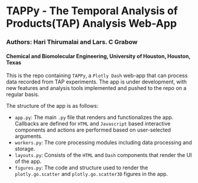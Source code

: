 # TAPPy - The Temporal Analysis of Products(TAP) Analysis Web-App

### Authors: Hari Thirumalai and Lars. C Grabow
#### Chemical and Biomolecular Engineering, University of Houston, Houston, Texas

This is the repo containing ```TAPPy```, a ```Plotly Dash``` web-app that can process data recorded from TAP experiments. The app is under development, with new features and analysis tools implemented and pushed to the repo on a regular basis.

The structure of the app is as follows:
- ```app.py```: The main ```.py``` file that renders and functionalizes the app. Callbacks are defined for ```HTML``` and ```Javascript``` based interactive components and actions are performed based on user-selected arguments.
- ```workers.py```: The core processing modules including data processing and storage.
- ```layouts.py```: Consists of the ```HTML``` and ```Dash``` components that render the UI of the app.
- ```figures.py```: The code and structure used to render the ```plotly.go.scatter``` and ```plotly.go.scatter3D``` figures in the app.


